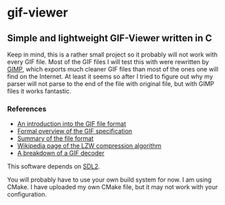 # gif-viewer
## Simple and lightweight GIF-Viewer written in C

Keep in mind, this is a rather small project so it probably will not work with every GIF file. Most of the GIF files I will test this with were rewritten by [GIMP](https://www.gimp.org/), which exports much cleaner GIF files than most of the ones one will find on the Internet. At least it seems so after I tried to figure out why my parser will not parse to the end of the file with original file, but with GIMP files it works fantastic.

### References
- [An introduction into the GIF file format](https://www.matthewflickinger.com/lab/whatsinagif/bits_and_bytes.asp)
- [Formal overview of the GIF specification](https://www.fileformat.info/format/gif/egff.htm)
- [Summary of the file format](http://www.onicos.com/staff/iz/formats/gif.html)
- [Wikipedia page of the LZW compression algorithm](https://en.wikipedia.org/wiki/Lempel%E2%80%93Ziv%E2%80%93Welch)
- [A breakdown of a GIF decoder](https://commandlinefanatic.com/cgi-bin/showarticle.cgi?article=art011)

This software depends on [SDL2](https://www.libsdl.org/index.php).

You will probably have to use your own build system for now. I am using CMake. I have uploaded my own CMake file, but it may not work with your configuration.
